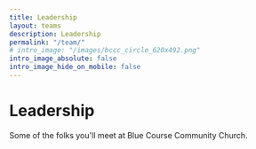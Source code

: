 ```yaml
---
title: Leadership
layout: teams
description: Leadership
permalink: "/team/"
# intro_image: "/images/bccc_circle_620x492.png"
intro_image_absolute: false
intro_image_hide_on_mobile: false
---
```


# Leadership

Some of the folks you'll meet at Blue Course Community Church.
